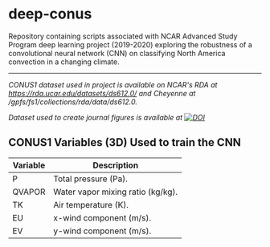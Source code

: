 # deep-conus
Repository containing scripts associated with NCAR Advanced Study Program deep learning project (2019-2020) exploring the robustness of a convolutional neural network (CNN) on classifying North America convection in a changing climate.

------------

_CONUS1 dataset used in project is available on NCAR's RDA at https://rda.ucar.edu/datasets/ds612.0/ and Cheyenne at /gpfs/fs1/collections/rda/data/ds612.0._

_Dataset used to create journal figures is available at [![DOI](https://zenodo.org/badge/DOI/10.5281/zenodo.4052586.svg)](https://doi.org/10.5281/zenodo.4052586)_

## CONUS1 Variables (3D) Used to train the CNN
| Variable | Description |
| ----------- | ----------- |
| P | Total pressure (Pa). |
| QVAPOR | Water vapor mixing ratio (kg/kg). |
| TK | Air temperature (K). |
| EU | x-wind component (m/s). |
| EV | y-wind component (m/s). |
